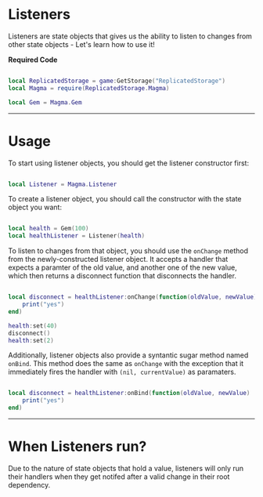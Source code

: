 # **Listeners**
Listeners are state objects that gives us the ability to listen to changes from other state objects - Let's learn how to use it!

**Required Code**
```Lua linenums="1" hl_lines="2 4"

local ReplicatedStorage = game:GetStorage("ReplicatedStorage")
local Magma = require(ReplicatedStorage.Magma)

local Gem = Magma.Gem
```
____

# **Usage**

To start using listener objects, you should get the listener constructor first:
```Lua linenums="1"

local Listener = Magma.Listener
```

To create a listener object, you should call the constructor with the state object you want:

```Lua linenums="1"

local health = Gem(100)
local healthListener = Listener(health)
```

To listen to changes from that object, you should use the `onChange` method from the newly-constructed listener object. It accepts a handler that expects a paramter of the old value, and another one of the new value, which then returns a disconnect function that disconnects the handler.
```Lua linenums="1"

local disconnect = healthListener:onChange(function(oldValue, newValue)
    print("yes")
end)

health:set(40)
disconnect()
health:set(2)
```

Additionally, listener objects also provide a syntantic sugar method named `onBind`. This method does the same as `onChange` with the exception that it immediately fires the handler with `(nil, currentValue)` as paramaters.

```Lua linenums="1"

local disconnect = healthListener:onBind(function(oldValue, newValue)
    print("yes")
end)

```

__________

# **When Listeners run?**

Due to the nature of state objects that hold a value, listeners will only run their handlers when they get notifed after a valid change in their root dependency.